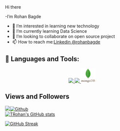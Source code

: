 Hi there

-I’m Rohan Bagde
- 👀 I’m interested in learning new technology
- 🌱 I’m currently learning Data Science
- 💞️ I’m looking to collaborate on open source project
- 📫 How to reach me:[Linkedin @rohanbagde](https://www.linkedin.com/in/rohan-bagde-6180b489/)

## 🧰 Languages and Tools:
<p align="center">
<a href="https://www.python.org" rel="nofollow"> <img src="https://camo.githubusercontent.com/24303cd2424a9a9c092cb6f3108ae66c45d827c3bb8cac57c93c1831c058e43f/68747470733a2f2f696d672e69636f6e73382e636f6d2f636f6c6f722f34382f3030303030302f707974686f6e2e706e67" data-canonical-src="https://img.icons8.com/color/48/000000/python.png" style="max-width: 100%;"> </a>
  <a href="https://www.mysql.com/" rel="nofollow"> <img src="https://camo.githubusercontent.com/149029be5d632d26129278083a0e1f965fe112b27bb184c0d851a943816a7ee5/68747470733a2f2f696d672e69636f6e73382e636f6d2f666c75656e742f35302f3030303030302f6d7973716c2d6c6f676f2e706e67" data-canonical-src="https://img.icons8.com/fluent/50/000000/mysql-logo.png" style="max-width: 100%;"> </a>
  <a href="https://www.mongodb.com/" rel="nofollow"> <img src="https://raw.githubusercontent.com/devicons/devicon/master/icons/mongodb/mongodb-original-wordmark.svg" alt="mongodb" width="48" height="48" style="max-width: 100%;"> </a>

## Views and Followers
![](https://visitor-badge.laobi.icu/badge?page_id=rohanbagde001.rohanbagde001)[![Github](https://img.shields.io/github/followers/rohanbagde001?label=Follow&style=social)](https://github.com/rohanbagde001)  
[![TRohan's GitHub stats](https://github-readme-stats.vercel.app/api?username=rohanbagde001)](https://github.com/rohanbagde001)

[![GitHub Streak](https://github-readme-streak-stats.herokuapp.com/?user=rohanbagde001)](https://github.com/rohanbagde001)

<!---
rohanbagde001/rohanbagde001 is a ✨ special ✨ repository because its `README.md` (this file) appears on your GitHub profile.
You can click the Preview link to take a look at your changes.
--->
